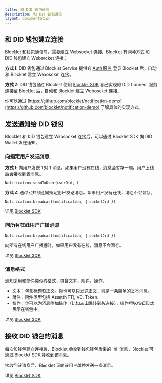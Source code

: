 ```yaml
---
title: 和 DID 钱包通信
description: 和 DID 钱包通信
layout: documentation
---
```


## 和 DID 钱包建立连接

Blocklet 和钱包通信前，需要建立 Websocket 连接。Blocklet 有两种方式 和 DID 钱包建立 Websocket 连接：

**方式 1**: DID 钱包通过 Blocklet Service 提供的 [Auth 服务](/guide/auth) 登录 Blocklet 后，自动和 Blocklet 建立 Weboscket 连接。

**方式 2**: DID 钱包通过 Blocklet 使用 [Blocklet SDK](/reference/blocklet-sdk#DID%20Connect) 自己实现的 DID Connect 服务连接至 Blocklet 后，自动和 Blocklet 建立 Weboscket 连接。

你可以通过 [https://github.com/blocklet/notification-demo](https://github.com/blocklet/notification-demo) 了解具体的实现方式。

## 发送通知给 DID 钱包

Blocklet 和 DID 钱包建立 Websocket 连接后，可以通过 Blocklet SDK 向 DID Wallet 发送通知。

### 向指定用户发送消息

**方式 1**: 向用户发送 1 对 1 消息。如果用户没有在线，消息会暂存一周，用户上线后会接收到该消息。

`Notification.sendToUser(userDid, )`

**方式 2**: 通过公共频道向指定用户发送消息。如果用户没有在线，消息不会暂存。

`Notification.broadcast(notification, { socketDid })`

详见 [Blocklet SDK](/reference/blocklet-sdk#Notification)

### 向所有在线用户广播消息

`Notification.broadcast(notification, { socketDid })`

向所有在线用户广播通时，如果用户没有在线，消息不会暂存。

详见 [Blocklet SDK](/reference/blocklet-sdk#Notification)

### 消息格式

通知采用和邮件类似的格式，包含文本，附件，操作。

- 文本：包含标题和正文。你也可以只发送正文，则是一条简单的文本消息。
- 附件：附件类型包括 Asset(NFT), VC, Token.
- 操作：你可以为消息附加操作（比如点击跳转到某连接），操作将以按钮形式展示在钱包中。

详见 [Blocklet SDK](/reference/blocklet-sdk#Notification)

## 接收 DID 钱包的消息

每次和钱包建立连接后，Blocklet 会收到钱包钱包发来的 'hi' 消息，Blocklet 可通过 Blocklet SDK 接收到该消息。

接收到该消息后，Blocklet 可向该用户单独发送一条消息。

详见 [Blocklet SDK](/reference/blocklet-sdk#Notification)
